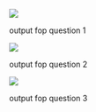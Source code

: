 <img src="https://github.com/dev-aashutosh/c-language/assets/149941495/866bd133-7bd5-40a0-9bef-c42c9dc9fd7f"></img>
<p>output fop question 1</p>
<img src="https://github.com/dev-aashutosh/c-language/assets/149941495/6e8574f9-2cd9-4733-a365-0c3e246c287c"></img>
<p>output fop question 2</p>
<img src="https://github.com/dev-aashutosh/c-language/assets/149941495/fc16b7b8-5166-4c40-9341-4b2498b1d6ea"></img>
<p>output fop question 3</p>
